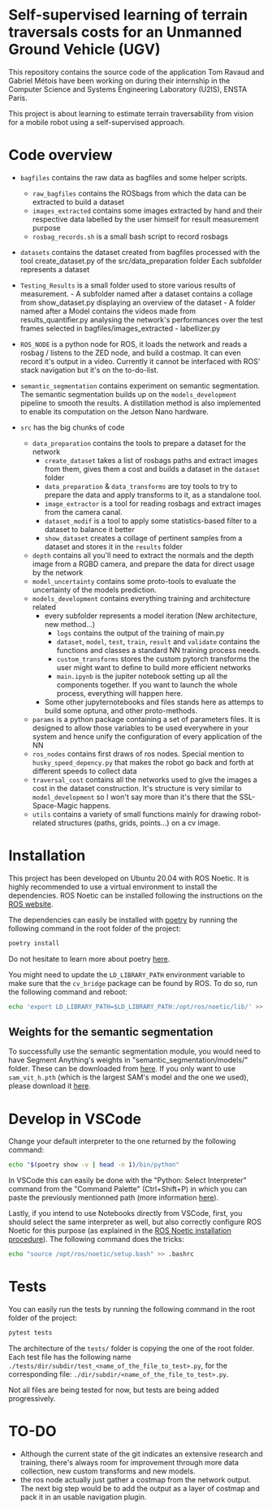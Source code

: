 # Self-supervised learning of terrain traversals costs for an Unmanned Ground Vehicle (UGV)
This repository contains the source code of the application Tom Ravaud and Gabriel Métois have been working on during their internship in the Computer Science and Systems Engineering Laboratory (U2IS), ENSTA Paris.

This project is about learning to estimate terrain traversability from vision for a mobile robot using a self-supervised approach.


# Code overview
- `bagfiles` contains the raw data as bagfiles and some helper scripts.
  - `raw_bagfiles` contains the ROSbags from which the data can be extracted to build a dataset
  - `images_extracted` contains some images extracted by hand and their respective data labelled by the user himself for result measurement purpose
  - `rosbag_records.sh` is a small bash script to record rosbags

- `datasets` contains the dataset created from bagfiles processed with the tool create_dataset.py of the src/data_preparation folder
              Each subfolder represents a dataset

- `Testing_Results` is a small folder used to store various results of measurement.
            - A subfolder named after a dataset contains a collage from show_dataset.py displaying an overview of the dataset
            - A folder named after a Model contains the videos made from results_quantifier.py analysing the network's performances over the test    frames selected in bagfiles/images_extracted
            - labellizer.py 

- `ROS_NODE` is a python node for ROS, it loads the network and reads a rosbag / listens to the ZED node, and build a costmap. It can even record    it's output in a video. Currently it cannot be interfaced with ROS' stack navigation but it's on the to-do-list.

- `semantic_segmentation` contains experiment on semantic segmentation. The semantic segmentation builds up on the `models_development` pipeline to smooth the results. A distillation method is also implemented to enable its computation on the Jetson Nano hardware.

- `src` has the big chunks of code
  - `data_preparation` contains the tools to prepare a dataset for the network
    - `create_dataset` takes a list of rosbags paths and extract images from them, gives them a cost and builds a dataset in the `dataset` folder
    - `data_preparation` & `data_transforms` are toy tools to try to prepare the data and apply transforms to it, as a standalone tool.
    - `image_extractor` is a tool for reading rosbags and extract images from the camera canal.
    - `dataset_modif` is a tool to apply some statistics-based filter to a dataset to balance it better
    - `show_dataset` creates a collage of pertinent samples from a dataset and stores it in the `results` folder
  - `depth` contains all you'll need to extract the normals and the depth image from a RGBD camera, and prepare the data for direct usage by the network
  - `model_uncertainty` contains some proto-tools to evaluate the uncertainty of the models prediction.
  - `models_development` contains everything training and architecture related
    - every subfolder represents a model iteration (New architecture, new method...)
      - `logs` contains the output of the training of main.py
      - `dataset`, `model`, `test`, `train`, `result` and `validate` contains the functions and classes a standard NN training process needs.
      - `custom_transforms` stores the custom pytorch transforms the user might want to define to build more efficient networks
      - `main.ipynb` is the jupiter notebook setting up all the components together. If you want to launch the whole process, everything will happen here.
    - Some other jupyternotebooks and files stands here as attemps to build some optuna, and other proto-methods.
  - `params` is a python package containing a set of parameters files. It is designed to allow those variables to be used everywhere in your system and hence unify the configuration of every application of the NN
  - `ros_nodes` contains first draws of ros nodes. Special mention to `husky_speed_depency.py` that makes the robot go back and forth at different speeds to collect data
  - `traversal_cost` contains all the networks used to give the images a cost in the dataset construction. It's structure is very similar to `model_development` so I won't say more than it's there that the SSL-Space-Magic happens.
  - `utils` contains a variety of small functions mainly for drawing robot-related structures (paths, grids, points...) on a cv image.

# Installation
This project has been developed on Ubuntu 20.04 with ROS Noetic. It is highly recommended to use a virtual environment to install the dependencies.
ROS Noetic can be installed following the instructions on the [ROS website](http://wiki.ros.org/noetic/Installation/Ubuntu).

The dependencies can easily be installed with [poetry](https://python-poetry.org/) by running the following command in the root folder of the project:
```sh
poetry install
```

Do not hesitate to learn more about poetry [here](https://python-poetry.org/docs/basic-usage/).

You might need to update the `LD_LIBRARY_PATH` environment variable to make sure that the `cv_bridge` package can be found by ROS. To do so, run the following command and reboot:
```sh
echo 'export LD_LIBRARY_PATH=$LD_LIBRARY_PATH:/opt/ros/noetic/lib/' >> ~/.bashrc
```

## Weights for the semantic segmentation
To successfully use the semantic segmentation module, you would need to have Segment Anything's weights in "semantic_segmentation/models/" folder. These can be downloaded from [here](https://github.com/facebookresearch/segment-anything#model-checkpoints). If you only want to use `sam_vit_h.pth` (which is the largest SAM's model and the one we used), please download it [here](https://dl.fbaipublicfiles.com/segment_anything/sam_vit_h_4b8939.pt.h).

# Develop in VSCode
Change your default interpreter to the one returned by the following command: 
```sh
echo "$(poetry show -v | head -n 1)/bin/python"
```

In VSCode this can easily be done with the "Python: Select Interpreter" command from the "Command Palette" (Ctrl+Shift+P) in which you can paste the previously mentionned path (more information [here](https://code.visualstudio.com/docs/python/environments#_working-with-python-interpreters)).


Lastly, if you intend to use Notebooks directly from VSCode, first, you should select the same interpreter as well, but also correctly configure ROS Noetic for this purpose (as explained in the [ROS Noetic installation procedure](http://wiki.ros.org/noetic/Installation/Ubuntu)).
The following command does the tricks:
```sh
echo "source /opt/ros/noetic/setup.bash" >> .bashrc
```

# Tests
You can easily run the tests by running the following command in the root folder of the project:
```sh
pytest tests
```

The architecture of the `tests/` folder is copying the one of the root folder. Each test file has the following name `./tests/dir/subdir/test_<name_of_the_file_to_test>.py`, for the corresponding file: `./dir/subdir/<name_of_the_file_to_test>.py`.

Not all files are being tested for now, but tests are being added progressively.

# TO-DO
- Although the current state of the git indicates an extensive research and training, there's always room for improvement through more data collection, new custom transforms and new models.
- the ros node actually just gather a costmap from the network output. The next big step would be to add the output as a layer of costmap and pack it in an usable navigation plugin.
